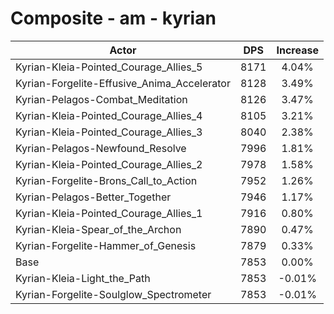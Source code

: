 # Composite - am - kyrian
| Actor | DPS | Increase |
|---|:---:|:---:|
|Kyrian-Kleia-Pointed_Courage_Allies_5|8171|4.04%|
|Kyrian-Forgelite-Effusive_Anima_Accelerator|8128|3.49%|
|Kyrian-Pelagos-Combat_Meditation|8126|3.47%|
|Kyrian-Kleia-Pointed_Courage_Allies_4|8105|3.21%|
|Kyrian-Kleia-Pointed_Courage_Allies_3|8040|2.38%|
|Kyrian-Pelagos-Newfound_Resolve|7996|1.81%|
|Kyrian-Kleia-Pointed_Courage_Allies_2|7978|1.58%|
|Kyrian-Forgelite-Brons_Call_to_Action|7952|1.26%|
|Kyrian-Pelagos-Better_Together|7946|1.17%|
|Kyrian-Kleia-Pointed_Courage_Allies_1|7916|0.80%|
|Kyrian-Kleia-Spear_of_the_Archon|7890|0.47%|
|Kyrian-Forgelite-Hammer_of_Genesis|7879|0.33%|
|Base|7853|0.00%|
|Kyrian-Kleia-Light_the_Path|7853|-0.01%|
|Kyrian-Forgelite-Soulglow_Spectrometer|7853|-0.01%|
